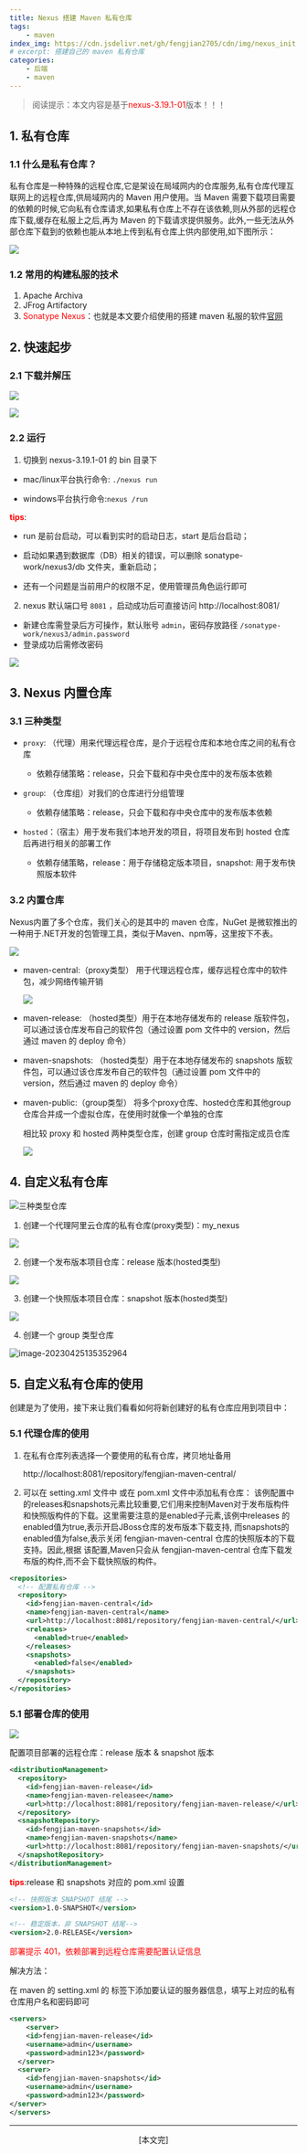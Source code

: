 ```yaml
---
title: Nexus 搭建 Maven 私有仓库
tags: 
    - maven
index_img: https://cdn.jsdelivr.net/gh/fengjian2705/cdn/img/nexus_init.jpg
# excerpt: 搭建自己的 maven 私有仓库
categories:
    - 后端
    - maven
---
```

> 阅读提示：本文内容是基于<font color="red">nexus-3.19.1-01</font>版本！！！

## 1. 私有仓库

### 1.1 什么是私有仓库？

私有仓库是一种特殊的远程仓库,它是架设在局域网内的仓库服务,私有仓库代理互联网上的远程仓库,供局域网内的 Maven 用户使用。当 Maven 需要下载项目需要的依赖的时候,它向私有仓库请求,如果私有仓库上不存在该依赖,则从外部的远程仓库下载,缓存在私服上之后,再为 Maven 的下载请求提供服务。此外,一些无法从外部仓库下载到的依赖也能从本地上传到私有仓库上供内部使用,如下图所示：



![](https://s3.bmp.ovh/imgs/2023/04/24/9a3f21f187ac0a19.png)

### 1.2 常用的构建私服的技术

1. Apache Archiva  
2. JFrog Artifactory
3. <font color="red">Sonatype Nexus</font>：也就是本文要介绍使用的搭建 maven 私服的软件[官网](https://www.sonatype.com/)

## 2. 快速起步

### 2.1 下载并解压

![](https://s3.bmp.ovh/imgs/2023/04/24/369d6e28beed20f7.png)

![](https://s3.bmp.ovh/imgs/2023/04/24/87f61e3e18c7bbb4.png)

### 2.2 运行

1. 切换到 nexus-3.19.1-01 的 bin 目录下

* mac/linux平台执行命令: `./nexus run`

* windows平台执行命令:`nexus /run`

**<font color="red">tips</font>**: 

* run 是前台启动，可以看到实时的启动日志，start 是后台启动；

* 启动如果遇到数据库（DB）相关的错误，可以删除 sonatype-work/nexus3/db 文件夹，重新启动；

* 还有一个问题是当前用户的权限不足，使用管理员角色运行即可



2. nexus 默认端口号 `8081` ，启动成功后可直接访问 http://localhost:8081/

* 新建仓库需登录后方可操作，默认账号 `admin`，密码存放路径 `/sonatype-work/nexus3/admin.password`  
* 登录成功后需修改密码

![](https://s3.bmp.ovh/imgs/2023/04/24/76adc1ac899eae3c.png)

## 3. Nexus 内置仓库

### 3.1 三种类型

- `proxy`: （代理）用来代理远程仓库，是介于远程仓库和本地仓库之间的私有仓库
  - 依赖存储策略：release，只会下载和存中央仓库中的发布版本依赖

- `group`: （仓库组）对我们的仓库进行分组管理
  - 依赖存储策略：release，只会下载和存中央仓库中的发布版本依赖

- `hosted`：（宿主）用于发布我们本地开发的项目，将项目发布到 hosted 仓库后再进行相关的部署工作
  - 依赖存储策略，release：用于存储稳定版本项目，snapshot: 用于发布快照版本软件

### 3.2 内置仓库

 Nexus内置了多个仓库，我们关心的是其中的 maven 仓库，NuGet 是微软推出的一种用于.NET开发的包管理工具，类似于Maven、npm等，这里按下不表。

![](https://s3.bmp.ovh/imgs/2023/04/24/8ad042040fe2b24a.png)

* maven-central:（proxy类型） 用于代理远程仓库，缓存远程仓库中的软件包，减少网络传输开销

  ![](https://s3.bmp.ovh/imgs/2023/04/25/fd5eb2197e7d9d4c.png)

* maven-release: （hosted类型）用于在本地存储发布的 release 版软件包，可以通过该仓库发布自己的软件包（通过设置 pom 文件中的 version，然后通过 maven 的 deploy 命令）

* maven-snapshots: （hosted类型）用于在本地存储发布的 snapshots 版软件包，可以通过该仓库发布自己的软件包（通过设置 pom 文件中的 version，然后通过 maven 的 deploy 命令）

* maven-public:（group类型） 将多个proxy仓库、hosted仓库和其他group仓库合并成一个虚拟仓库，在使用时就像一个单独的仓库

  相比较 proxy 和 hosted 两种类型仓库，创建 group 仓库时需指定成员仓库

  ![](https://s3.bmp.ovh/imgs/2023/04/25/82f0a4c9f52f8348.png)

## 4. 自定义私有仓库



![三种类型仓库](https://s3.bmp.ovh/imgs/2023/04/24/24ec67552f7f2482.png)

1. 创建一个代理阿里云仓库的私有仓库(proxy类型)：my_nexus

![](https://s3.bmp.ovh/imgs/2023/04/25/8196784d808db409.png)

2. 创建一个发布版本项目仓库：release  版本(hosted类型)

![](https://s3.bmp.ovh/imgs/2023/04/25/59413c16046f272f.png)

3. 创建一个快照版本项目仓库：snapshot 版本(hosted类型)

![](https://s3.bmp.ovh/imgs/2023/04/25/6e1dfe96dd05e7a7.png)

4. 创建一个 group 类型仓库

![image-20230425135352964](https://s3.bmp.ovh/imgs/2023/04/25/69d2929dd0557abb.png)

## 5. 自定义私有仓库的使用

创建是为了使用，接下来让我们看看如何将新创建好的私有仓库应用到项目中：

### 5.1 代理仓库的使用

1. 在私有仓库列表选择一个要使用的私有仓库，拷贝地址备用 

   http://localhost:8081/repository/fengjian-maven-central/

2. 可以在 setting.xml 文件中 或在 pom.xml 文件中添加私有仓库：
   该例配置中的releases和snapshots元素比较重要,它们用来控制Maven对于发布版构件
   和快照版构件的下载。这里需要注意的是enabled子元素,该例中releases 的enabled值为true,表示开启JBoss仓库的发布版本下载支持,
   而snapshots的enabled值为false,表示关闭 fengjian-maven-central 仓库的快照版本的下载支持。因此,根据
   该配置,Maven只会从 fengjian-maven-central 仓库下载发布版的构件,而不会下载快照版的构件。

```xml
<repositories>
  <!-- 配置私有仓库 -->
  <repository>
    <id>fengjian-maven-central</id>
    <name>fengjian-maven-central</name>
    <url>http://localhost:8081/repository/fengjian-maven-central/</url>
    <releases>
      <enabled>true</enabled>
    </releases>
    <snapshots> 
      <enabled>false</enabled>
    </snapshots>
  </repository>
</repositories>
```

### 5.1 部署仓库的使用

![](https://s3.bmp.ovh/imgs/2023/04/25/c1987f084eacf457.png)

配置项目部署的远程仓库：release 版本 & snapshot 版本

```xml
<distributionManagement>
  <repository>
    <id>fengjian-maven-release</id>
    <name>fengjian-maven-releasee</name>
    <url>http://localhost:8081/repository/fengjian-maven-release/</url>
  </repository>
  <snapshotRepository>
    <id>fengjian-maven-snapshots</id>
    <name>fengjian-maven-snapshots</name>
    <url>http://localhost:8081/repository/fengjian-maven-snapshots/</url>
  </snapshotRepository>
</distributionManagement>
```
**<font color="red">tips</font>**:release 和 snapshots 对应的 pom.xml 设置

```xml
<!-- 快照版本 SNAPSHOT 结尾 -->
<version>1.0-SNAPSHOT</version>

<!-- 稳定版本，非 SNAPSHOT 结尾-->
<version>2.0-RELEASE</version>
```





<font color="red">部署提示 401，依赖部署到远程仓库需要配置认证信息 </font>  

解决方法：  

在 maven 的 setting.xml 的 <servers> 标签下添加要认证的服务器信息，填写上对应的私有仓库用户名和密码即可

```xml
<servers>
	<server>
  	<id>fengjian-maven-release</id>
  	<username>admin</username>
  	<password>admin123</password>
  </server>
  <server>
    <id>fengjian-maven-snapshots</id>
    <username>admin</username>
    <password>admin123</password>
</server>
</servers>
```

---

<center>[本文完]</center>

